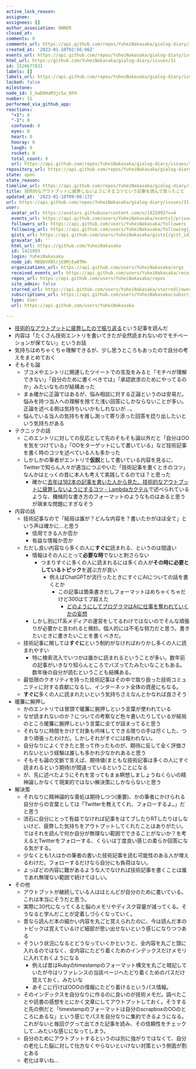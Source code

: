 ```yaml
---
active_lock_reason: 
assignee: 
assignees: []
author_association: OWNER
closed_at: 
comments: 0
comments_url: https://api.github.com/repos/YuheiNakasaka/gialog-diary/issues/31/comments
created_at: '2023-01-10T02:56:06Z'
events_url: https://api.github.com/repos/YuheiNakasaka/gialog-diary/issues/31/events
html_url: https://github.com/YuheiNakasaka/gialog-diary/issues/31
id: 1526677831
labels: []
labels_url: https://api.github.com/repos/YuheiNakasaka/gialog-diary/issues/31/labels{/name}
locked: false
milestone: 
node_id: I_kwDOHaM3jc5a_0FH
number: 31
performed_via_github_app: 
reactions:
  "+1": 0
  "-1": 0
  confused: 0
  eyes: 0
  heart: 0
  hooray: 0
  laugh: 0
  rocket: 0
  total_count: 0
  url: https://api.github.com/repos/YuheiNakasaka/gialog-diary/issues/31/reactions
repository_url: https://api.github.com/repos/YuheiNakasaka/gialog-diary
state: open
state_reason: 
timeline_url: https://api.github.com/repos/YuheiNakasaka/gialog-diary/issues/31/timeline
title: 技術的なアウトプットに疲弊しないようにするコツという記事を読んで思ったこと
updated_at: '2023-01-10T09:08:17Z'
url: https://api.github.com/repos/YuheiNakasaka/gialog-diary/issues/31
user:
  avatar_url: https://avatars.githubusercontent.com/u/1421093?v=4
  events_url: https://api.github.com/users/YuheiNakasaka/events{/privacy}
  followers_url: https://api.github.com/users/YuheiNakasaka/followers
  following_url: https://api.github.com/users/YuheiNakasaka/following{/other_user}
  gists_url: https://api.github.com/users/YuheiNakasaka/gists{/gist_id}
  gravatar_id: ''
  html_url: https://github.com/YuheiNakasaka
  id: 1421093
  login: YuheiNakasaka
  node_id: MDQ6VXNlcjE0MjEwOTM=
  organizations_url: https://api.github.com/users/YuheiNakasaka/orgs
  received_events_url: https://api.github.com/users/YuheiNakasaka/received_events
  repos_url: https://api.github.com/users/YuheiNakasaka/repos
  site_admin: false
  starred_url: https://api.github.com/users/YuheiNakasaka/starred{/owner}{/repo}
  subscriptions_url: https://api.github.com/users/YuheiNakasaka/subscriptions
  type: User
  url: https://api.github.com/users/YuheiNakasaka

---
```

- [技術的なアウトプットに疲弊したので振り返る](https://blog.arthur1.dev/entry/2023/01/08/195840)という記事を読んだ
- 内容は「たくさん技術エントリを書いてきたが全然読まれないのでモチベーションが保てない」というお話
- 気持ちはめちゃくちゃ理解できるが、少し思うところもあったので自分の考えをまとめておく
- そもそも論
  - ブコメやエントリに関連したツイートでの言及をみると「モチベが理解できない」「自分のために書くべきでは」「承認欲求のためにやってるのか」みたいなものが結構あった
  - まぁ確かに正論ではあるが、悩み相談に対する正論というのは安易だ。悩みを持つ当人への理解を捨てた浅い回答にしかならないことが多い。正論を述べる側は気持ちいいかもしれないが...。
  - 悩んでいる当人の気持ちを推し測って寄り添った回答を捻り出したいという気持ちがある
- テクニックの話
  - このエントリに対しての反応として先のそもそも論以外だと「自分はOOを気をつけている」「OOをターゲットにして書いている」など技術記事を書く時のコツを述べている人も多かった
  - しかしかの筆者がエントリで**仮説**として書いている内容を見るに、Twitterで知らん人々が適当につぶやいた「技術記事を書くときのコツ」なんかはとっくの昔に本人も考えて実践してるのでは？と思った
    - 確かに[去年は182本の記事を書いた人から見た、技術的なアウトプットに疲弊しないようにするコツ - Lambdaカクテル](https://blog.3qe.us/entry/2023/01/09/221705)で述べられているような、機械的な書き方のフォーマットのようなものはあると思うが瑣末な問題にすぎなそう
- 内容の話
  - 技術記事なので「結局は誰が？どんな内容を？書いたかがほぼ全て」という声は確かに...と思う
    - 信用できる人か否か
    - 有益な情報か否か
  - ただし良い内容なら多くの人に**すぐに**読まれる、というのは間違い
    - 情報はその人にとって**必要な時**でないと刺さらない
      - つまりすぐに多くの人に読まれるには多くの人が**その時に必要としているトピック**を選ぶ方が良い
        - 例えばChatGPTが流行ったときにすぐにAIについての話を書くとか
          - この記事は箇条書きだしフォーマットはめちゃくちゃだけど300はてブ超えた
            - [どのようにしてプログラマはAIに仕事を奪われていくかの妄想](https://yuheinakasaka.github.io/gialog-diary/articles/26)
    - しかし別にIT系メディアの運営をしてるわけではないのでそんな頑張りが必要かと言われると微妙。個人的には不毛な努力だと思う。書きたいときに書きたいことを書くべきだ。
  - 技術記事に関しては**すぐに**という制約がなければわりかし多くの人に読まれやすい
    - 特に検索流入でいつかは誰かに読まれるということが多い。数年前の記事がいきなり知らんところでバズってたみたいなこともある。数年後の自分が読むということも結構ある。
  - 最低限のクオリティを持った技術記事はその中で取り扱った技術コミュニティに対する貢献になるし、インターネット全体の資産にもなる。
  - **すぐに**多くの人に読まれたいという気持ちさえなんとかなれば良さそう
- 暖簾に腕押し
  - かのエントリでは冒頭で暖簾に腕押しという言葉が使われている
  - なぜ読まれないのか？についての考察など色々書いたりしているが結局のところ暖簾に腕押しという言葉に全てが詰まってると思う
  - それなりに時間をかけて対象も吟味してできる限りの手は尽くした、つまり頑張ったわけだ。しかしそれがすぐには報われない。
  - 自分なりによくできたと思って作ったものが、期待に反して全く評価されないという経験は誰しも多かれ少なかれあると思う
  - そもそも論の文脈で言えば、期待値(まともな技術記事は多くの人にすぐ読まれるという期待)が間違っているということになる
  - が、先に述べたようにそれを言ってもまぁ瞑想しましょうねくらいの精神論しかなくて現実的ではない解決策にしかならないと思う
- 解決策 
  - それなりに精神論的な善処は期待しつつ(重要)、かの筆者にかけられる自分からの言葉としては「Twitterを教えてくれ、フォローするよ。」だと思う
  - 流石に自分にとって有益でなければ記事をはてブしたりRTしたりはしないけど、疲弊した気持ちをアウトプットしてくれたことはありがたい。ではそれを読んで何か自分が無理ない範囲でできることがないか？を考えるとTwitterをフォローする、くらいは丁度良い感じの柔らか回答になる気がする。
  - 少なくとも1人はかの筆者の書いた技術記事を読む可能性のある人が増えるわけだ。フォローするだけなら自分にも負荷はない。
  - よっぽどの内容に難があるような人でなければ技術記事を書くことは誰であれ無理ない範囲で続けてほしい。
- その他
  - アウトプットが継続している人はほとんどが自分のために書いている。これは本当にそうだと思う。
  - 実際に30代になってくると脳のメモリやディスク容量が減ってくる。そうなると学んだことが定着しづらくなっていく。
  - 昔なら読んだ本の細かい内容を丸ごと覚えられたのに、今は読んだ本のトピックは覚えているけど細部が思い出せないという感じになりつつある
  - そういう状況になるとどうなっていくかというと、全内容を丸ごと頭に入れるのではなく、全内容にたどり着くためのインデックスだけメモリに入れておくようになる
    - 例えば昔はRubyのtimestampのフォーマット構文を丸ごと暗記していたが今はリファレンスの当該ページへたどり着くためのパスだけ覚えておく、みたいな
    - あそこに行けばOOOの情報にたどり着けるというパス情報。
  - そのインデックスを自分なりに作るのに良いのが技術メモだ。調べたことや読書の感想をとにかく文章にしてアウトプットしておく。そうすると先の例だと「timestampのフォーマットは自分のscrapboxのOOのところにあるな」という感じでパスを自分なりに集約できるようになる。これがないと毎回ググって出てきた記事を読み、その信頼性をチェックして...みたいな感じになってしまう。
  - 自分のためにアウトプットするというのは別に強がりではなくて、自分の老化した脳に対して仕方なくやらないといけない対策という側面が割とある
  - 老化は辛いね...